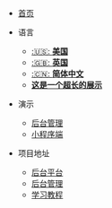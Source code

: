 * [首页](README.md)
* 语言

  * [:🇺🇸: **美国**](/)
  * [:🇬🇧: **英国**](/)
  * [:🇨🇳: **简体中文**](/zh-cn/README.md "简体中文")
  * [**这是一个超长的展示**](/)
* 演示

  * [后台管理]()
  * [小程序端]()
* 项目地址

  * [后台平台](https://github.com/Jackson0714/PassJava-Platform)
  * [后台管理](https://github.com/Jackson0714/PassJava-Portal)
  * [学习教程](https://github.com/Jackson0714/PassJava-Learning)
